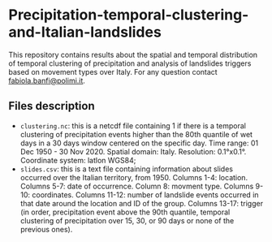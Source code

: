 # Precipitation-temporal-clustering-and-Italian-landslides
This repository contains results about the spatial and temporal distribution of temporal clustering of precipitation and analysis of landslides triggers based on movement types over Italy. For any question contact fabiola.banfi@polimi.it.

## Files description

- `clustering.nc`: this is a netcdf file containing 1 if there is a temporal clustering of precipitation events higher than the 80th quantile of wet days in a 30 days window centered on the specific day. Time range: 01 Dec 1950 - 30 Nov 2020. Spatial domain: Italy. Resolution: 0.1°x0.1°. Coordinate system: latlon WGS84;
- `slides.csv`: this is a text file containing information about slides occurred over the Italian territory, from 1950. Columns 1-4: location. Columns 5-7: date of occurrence. Column 8: movment type. Columns 9-10: coordinates. Columns 11-12: number of landslide events occurred in that date around the location and ID of the group. Columns 13-17: trigger (in order, precipitation event above the 90th quantile, temporal clustering of precipitation over 15, 30, or 90 days or none of the previous ones).





